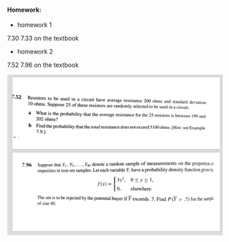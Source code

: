 #### Homework:

*   homework 1

7.30 7.33 on the textbook

*   homework 2 

7.52 7.96 on the textbook

<img src="./hw2.png" width="500">

